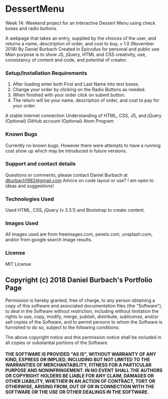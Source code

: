 # DessertMenu
Week 14: Weekend project for an interactive Dessert Menu using check boxes and radio buttons.

A webpage that takes an entry, supplied by the choices of the user, and returns a name, desctription of order, and cost to buy, v 1.0 (November 2018)
By Daniel Burbach
Created in Epicodus for personal and public use
Main purpose is to show JS, jQuery, HTML and CSS creativity, use, consistancy of content and code, and potential of creator.

### Setup/Installation Requirements
1. After loading enter both First and Last Name into text boxes.
2. Change your order by clicking on the Radio Buttons as needed.
3. When finished with your order click on submit button.
4. The return will be your name, description of order, and cost to pay for your order.

A stable internet connection
Understanding of HTML, CSS, JS, and jQuery
(Optional) GitHub account
(Optional) Atom Program

### Known Bugs
Currently no known bugs. However there were attempts to have a running cost show up which may be introduced in future versions.

### Support and contact details
Questions or comments, please contact Daniel Burbach at dburbach1982@gmail.com Advice on code layout or use? I am open to ideas and suggestions!

### Technologies Used
Used HTML, CSS, jQuery (v 3.3.1)  and Bootstrap to create content.

### Images Used
All images used are from freeimages.com, pexels.com, unsplash.com, and/or from google search image results.

### License
MIT License

## Copyright (c) 2018 Daniel Burbach's Portfolio Page

Permission is hereby granted, free of charge, to any person obtaining a copy of this software and associated documentation files (the "Software"), to deal in the Software without restriction, including without limitation the rights to use, copy, modify, merge, publish, distribute, sublicense, and/or sell copies of the Software, and to permit persons to whom the Software is furnished to do so, subject to the following conditions:

The above copyright notice and this permission notice shall be included in all copies or substantial portions of the Software.

#### THE SOFTWARE IS PROVIDED "AS IS", WITHOUT WARRANTY OF ANY KIND, EXPRESS OR IMPLIED, INCLUDING BUT NOT LIMITED TO THE WARRANTIES OF MERCHANTABILITY, FITNESS FOR A PARTICULAR PURPOSE AND NONINFRINGEMENT. IN NO EVENT SHALL THE AUTHORS OR COPYRIGHT HOLDERS BE LIABLE FOR ANY CLAIM, DAMAGES OR OTHER LIABILITY, WHETHER IN AN ACTION OF CONTRACT, TORT OR OTHERWISE, ARISING FROM, OUT OF OR IN CONNECTION WITH THE SOFTWARE OR THE USE OR OTHER DEALINGS IN THE SOFTWARE.
